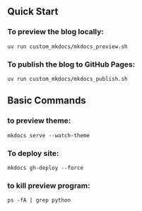 ## Quick Start
### To preview the blog locally:

```shell
uv run custom_mkdocs/mkdocs_preview.sh
```

### To publish the blog to GitHub Pages:

```shell
uv run custom_mkdocs/mkdocs_publish.sh
```

## Basic Commands

### to preview theme:

```shell
mkdocs serve --watch-theme
```

### To deploy site:

```shell
mkdocs gh-deploy --force
```

### to kill preview program:
```shell
ps -fA | grep python
```



